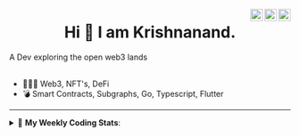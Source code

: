 <a href="https://twitter.com/incrypto32" target="_blank" rel="nofollow"><img align="right" alt="Pratik's Twitter" width="22px" src="https://cdn.jsdelivr.net/npm/simple-icons@v3/icons/twitter.svg" /></a><a href="https://www.linkedin.com/in/incrypto32" target="_blank" rel="nofollow"><img align="right" alt="Pratik's Linkdein" width="22px" src="https://cdn.jsdelivr.net/npm/simple-icons@v3/icons/linkedin.svg" /></a><a href="https://www.instagram.com/incrypto32" target="_blank" rel="nofollow"><img align="right" alt="Insta" width="22px" src="https://cdn.jsdelivr.net/npm/simple-icons@v3/icons/instagram.svg" /></a>

<center><h1> Hi 👋 I am Krishnanand. </h1></center>
A Dev exploring the open web3 lands

 <br /> 
 <br /> 

 
- 👨🏽‍💻  Web3, NFT's, DeFi
- 💣  Smart Contracts, Subgraphs, Go, Typescript, Flutter
<!-- - 🌐 Visit my [porfolio website](https://incrypt32.github.io/) for complete background and contact. -->


---


<details> 
 <summary>🤖 <b>My Weekly Coding Stats</b>: </summary>
<br>

<!--START_SECTION:waka-->

```text
TypeScript   27 mins         ███████▓░░░░░░░░░░░░░░░░░   30.92 %
Rust         17 mins         █████░░░░░░░░░░░░░░░░░░░░   19.55 %
TOML         15 mins         ████▒░░░░░░░░░░░░░░░░░░░░   17.13 %
YAML         7 mins          ██▒░░░░░░░░░░░░░░░░░░░░░░   08.95 %
JavaScript   6 mins          ██░░░░░░░░░░░░░░░░░░░░░░░   07.73 %
JSON         6 mins          ██░░░░░░░░░░░░░░░░░░░░░░░   07.69 %
```

<!--END_SECTION:waka-->

</details>


